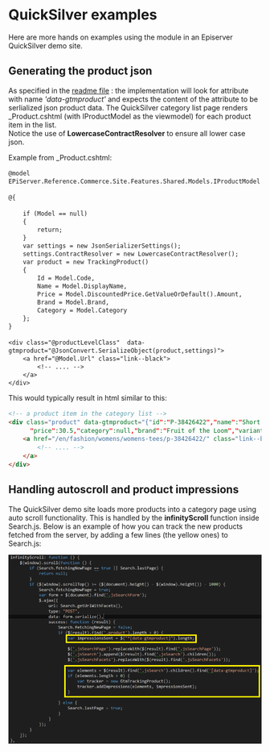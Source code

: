 # QuickSilver examples

Here are more hands on examples using the module in an Episerver QuickSilver demo site.

## Generating the product json 
As specified in the [readme file](../README.md) : the implementation will look for attribute with name *'data-gtmproduct'* and expects the content of the attribute to be serlialized json product data.
The QuickSilver category list page renders _Product.cshtml (with IProductModel as the viewmodel) for each product item in the list.  
Notice the use of **LowercaseContractResolver** to ensure all lower case json. 

Example from _Product.cshtml:
```cshtml
@model EPiServer.Reference.Commerce.Site.Features.Shared.Models.IProductModel

@{    

    if (Model == null)
    {
        return;
    }
    var settings = new JsonSerializerSettings();
    settings.ContractResolver = new LowercaseContractResolver();
    var product = new TrackingProduct()
    {
        Id = Model.Code,
        Name = Model.DisplayName,
        Price = Model.DiscountedPrice.GetValueOrDefault().Amount,
        Brand = Model.Brand,
        Category = Model.Category
    };
}

<div class="@productLevelClass"  data-gtmproduct="@JsonConvert.SerializeObject(product,settings)">
	<a href="@Model.Url" class="link--black">
		<!-- .... -->
	</a>
</div>
```

This would typically result in html similar to this:

```html
<!-- a product item in the category list -->
<div class="product" data-gtmproduct="{"id":"P-38426422","name":"Short Sleeve Crew Tee",
      "price":30.5,"category":null,"brand":"Fruit of the Loom","variant":null,"position":0,"quantity":0}">
    <a href="/en/fashion/womens/womens-tees/p-38426422/" class="link--black">
        <!-- .... -->
    </a>
</div>
```

## Handling autoscroll and product impressions
The QuickSilver demo site loads more products into a category page using auto scroll functionality. This is handled by the **infinityScroll** function inside Search.js. Below is an example of how you can track the new products fetched from the server, by adding a few lines (the yellow ones) to Search.js:

![search.js](autoscroll.PNG)
